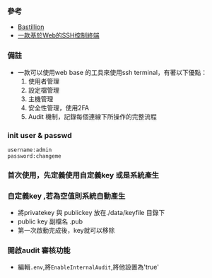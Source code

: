 ### 參考
- [Bastillion](https://github.com/bastillion-io/Bastillion)      
- [一款基於Web的SSH控制終端](https://www.gushiciku.cn/pl/pXDz/zh-tw)   


### 備註
- 一款可以使用web base 的工具來使用ssh terminal，有著以下優點：
  1. 使用者管理
  2. 設定檔管理
  3. 主機管理
  4. 安全性管理，使用2FA
  5. Audit 機制，記錄每個連線下所操作的完整流程
 
### init user & passwd
```
username:admin
password:changeme
``` 

### 首次使用，先定義使用自定義key 或是系統產生
### 自定義key ,若為空值則系統自動產生
- 將privatekey 與 publickey 放在./data/keyfile 目錄下
- public key 副檔名 .pub
- 第一次啟動完成後，key就可以移除


### 開啟audit 審核功能
- 編輯`.env`,將`EnableInternalAudit`,將他設置為'true' 



